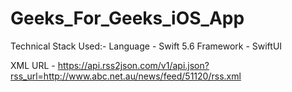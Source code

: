 # Geeks_For_Geeks_iOS_App


Technical Stack Used:-
Language - Swift 5.6
Framework - SwiftUI


XML URL - https://api.rss2json.com/v1/api.json?rss_url=http://www.abc.net.au/news/feed/51120/rss.xml


